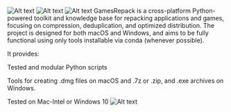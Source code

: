 ![Alt text]([https://example.com/path/to/image.png](https://github.com/LeoCode23/GamesRepack/blob/main/FatLee2.png))
![Alt text]([https://example.com/path/to/image.png](https://github.com/LeoCode23/GamesRepack/blob/main/FatLee3.png))
![Alt text]([https://example.com/path/to/image.png](https://github.com/LeoCode23/GamesRepack/blob/main/FatLee4.png))
GamesRepack is a cross-platform Python-powered toolkit and knowledge base for repacking applications and games, focusing on compression, deduplication, and optimized distribution. The project is designed for both macOS and Windows, and aims to be fully functional using only tools installable via conda (whenever possible).

It provides:

Tested and modular Python scripts

Tools for creating .dmg files on macOS and .7z or .zip, and .exe archives on Windows.

Tested on Mac-Intel or Windows 10
![Alt text]([https://example.com/path/to/image.png](https://github.com/LeoCode23/GamesRepack/blob/main/FatLee1.png))
